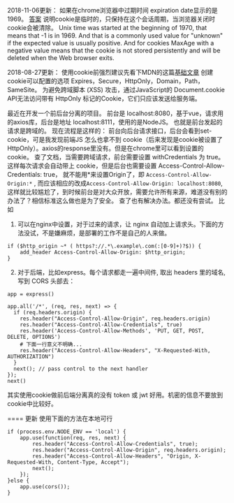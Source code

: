 2018-11-06更新：
如果在chrome浏览器中过期时间 expiration date显示的是1969。
[答案](https://stackoverflow.com/questions/51497459/what-does-a-cookie-with-1969-as-the-expiration-date-mean)
说明cookie是临时的，只保持在这个会话周期，当浏览器关闭时cookie会被清除。
Unix time was started at the beginning of 1970, that means that -1 is in 1969. And that is a commonly used value for "unknown" if the expected value is usually positive. And for cookies MaxAge with a negative value means that the cookie is not stored persistently and will be deleted when the Web browser exits.


2018-08-27更新：
使用cookie前强烈建议先看下MDN的这篇[基础文章](https://developer.mozilla.org/zh-CN/docs/Web/HTTP/Cookies)
创建cookie可以配置的选项 Expires，Secure，HttpOnly，Domain，Path，SameSite。
为避免跨域脚本 (XSS) 攻击，通过JavaScript的 Document.cookie API无法访问带有 HttpOnly 标记的Cookie，它们只应该发送给服务端。

最近在开发一个前后台分离的项目。
前台是 localhost:8080，基于vue，请求用的axios库，后台是地址 localhost:8111，使用的是NodeJS。
也就是前台发起的请求是跨域的。
现在流程是这样的： 前台向后台请求接口，后台会看到set-cookie，可是我发现前端JS 怎么也拿不到 cookie（后来发现是cookie被设置了HttpOnly）。axios的response里没有。但是在chrome里可以看到设置的cookie。
查了文档，当需要跨域请求，前台需要设置 withCredentials 为 true。 这样每次请求会自动带上 cookie，但是后台也需要设置 Access-Control-Allow-Credentials: true， 就不能用*来设置Origin了，即  `Access-Control-Allow-Origin:*` , 而应该相应的改成`Access-Control-Allow-Origin: localhost:8080`,
这样就比较尴尬了，到时候前台是对大众开放，需要允许所有来源，难道没有别的办法了？相信标准这么做也是为了安全。
查了也有解决办法。都还没有尝试。
比如
1. 可以在nginx中设置，对于过来的请求，让 nginx 自动加上请求头。下面的方法没试，不是嫌麻烦，是部署的工作不是自己的人来做。
```
if ($http_origin ~* ( https?://.*\.example\.com(:[0-9]+)?$)) {
    add_header Access-Control-Allow-Origin: $http_origin;
}
```
2. 对于后端，比如express。每个请求都走一遍中间件, 取出 headers 里的域名, 写到 CORS 头部去：
```
app = express()

app.all('/*', (req, res, next) => {
  if (req.headers.origin) {
    res.header("Access-Control-Allow-Origin", req.headers.origin)
    res.header("Access-Control-Allow-Credentials", true)
    res.header('Access-Control-Allow-Methods', 'PUT, GET, POST, DELETE, OPTIONS')
    # 下面一行意义不明确...
    res.header("Access-Control-Allow-Headers", "X-Requested-With, AUTHORIZATION")
  }
  next(); // pass control to the next handler
});
next()
```
其实使用cookie做前后端分离真的没有 token 或 jwt 好用。机密的信息不要放到cookie中比较好。

====
更新
使用下面的方法在本地可行
```
if (process.env.NODE_ENV == 'local') {
    app.use(function(req, res, next) {
        res.header("Access-Control-Allow-Credentials", true);
        res.header("Access-Control-Allow-Origin", req.headers.origin);
        res.header("Access-Control-Allow-Headers", "Origin, X-Requested-With, Content-Type, Accept");
        next();
    });
}else {
    app.use(cors());
}
```
